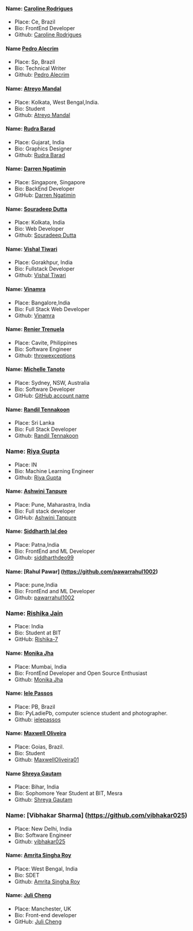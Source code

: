 
#### Name: [Caroline Rodrigues](https://github.com/caroline-rodrigues)
- Place: Ce, Brazil
- Bio: FrontEnd Developer
- Github: [Caroline Rodrigues](https://github.com/caroline-rodrigues)

#### Name [Pedro Alecrim](https://github.com/pedroalecrim)
- Place: Sp, Brazil
- Bio: Technical Writer
- Github: [Pedro Alecrim](https://github.com/pedroalecrim)

#### Name: [Atreyo Mandal](https://github.com/Atreyo69)
- Place: Kolkata, West Bengal,India.
- Bio: Student
- Github: [Atreyo Mandal](https://github.com/Atreyo69)


#### Name: [Rudra Barad](https://github.com/rudrabarad)
- Place: Gujarat, India
- Bio: Graphics Designer
- Github: [Rudra Barad](https://github.com/rudrabarad)

#### Name: [Darren Ngatimin](https://github.com/dngatimin95)
- Place: Singapore, Singapore
- Bio: BackEnd Developer
- GitHub: [Darren Ngatimin](https://github.com/dngatimin95)

#### Name: [Souradeep Dutta](https://github.com/souraexx)
- Place: Kolkata, India
- Bio: Web Developer
- Github: [Souradeep Dutta](https://github.com/souraexx)

#### Name: [Vishal Tiwari](https://github.com/vishu1694)
- Place: Gorakhpur, India
- Bio: Fullstack Developer
- Github: [Vishal Tiwari](https://github.com/vishu1694)

#### Name: [Vinamra](https://github.com/Vinamra2009)
- Place: Bangalore,India
- Bio: Full Stack Web Developer
- Github: [Vinamra](https://github.com/Vinamra2009)

#### Name: [Renier Trenuela](https://github.com/throwexceptions)
- Place: Cavite, Philippines
- Bio: Software Engineer
- Github: [throwexceptions](https://github.com/throwexceptions)

#### Name: [Michelle Tanoto](https://github.com/tanoto-the-explorer)
- Place: Sydney, NSW, Australia
- Bio: Software Developer
- GitHub: [GitHub account name](https://github.com/tanoto-the-explorer)

#### Name: [Randil Tennakoon](https://github.com/randiltennakoon)
- Place: Sri Lanka
- Bio: Full Stack Developer
- Github: [Randil Tennakoon](https://github.com/randiltennakoon)

### Name: [Riya Gupta](https://github.com/iriyagupta)
- Place: IN
- Bio: Machine Learning Engineer
- Github: [Riya Gupta](https://github.com/iriyagupta)
 
#### Name: [Ashwini Tanpure](https://github.com/ashwinitanpure)
- Place: Pune, Maharastra, India
- Bio:  Full stack developer
- GitHub: [Ashwini Tanpure](https://github.com/ashwinitanpure)

#### Name: [Siddharth lal deo](https://github.com/siddharthdeo99)
- Place: Patna,India
- Bio: FrontEnd and ML Developer
- Github: [siddharthdeo99](https://github.com/siddharthdeo99)

#### Name: [Rahul Pawar] (https://github.com/pawarrahul1002)
- Place: pune,India
- Bio: FrontEnd and ML Developer
- Github: [pawarrahul1002](https://github.com/pawarrahul1002)

### Name: [Rishika Jain](https://github.com/Rishika-7)
- Place: India
- Bio: Student at BIT
- GitHub: [Rishika-7](https://github.com/Rishika-7)

#### Name: [Monika Jha](https://github.com/m-code12)
- Place: Mumbai, India
- Bio: FrontEnd Developer and Open Source Enthusiast
- Github: [Monika Jha](https://github.com/m-code12)

#### Name: [Iele Passos](https://github.com/ielepassos)
- Place: PB, Brazil
- Bio: PyLadiePb, computer science student and photographer. 
- Github: [ielepassos](https://github.com/ielepassos)

#### Name: [Maxwell Oliveira](https://github.com/MaxwellOliveira01)
- Place: Goias, Brazil.
- Bio: Student
- Github: [MaxwellOliveira01](https://github.com/MaxwellOliveira01)

#### Name [Shreya Gautam](https://github.com/ShreyaGautamm)
- Place: Bihar, India
- Bio: Sophomore Year Student at BIT, Mesra
- Github: [Shreya Gautam](https://github.com/ShreyaGautamm)

### Name: [Vibhakar Sharma] (https://github.com/vibhakar025)
- Place: New Delhi, India
- Bio: Software Engineer
- Github: [vibhakar025](https://github.com/vibhakar025)

#### Name: [Amrita Singha Roy](https://github.com/uzumakinaruto96)
- Place: West Bengal, India
- Bio: SDET
- Github: [Amrita Singha Roy](https://github.com/uzumakinaruto96)

#### Name: [Juli Cheng](https://github.com/julicheng)
- Place: Manchester, UK
- Bio: Front-end developer
- GitHub: [Juli Cheng](https://github.com/julicheng)

